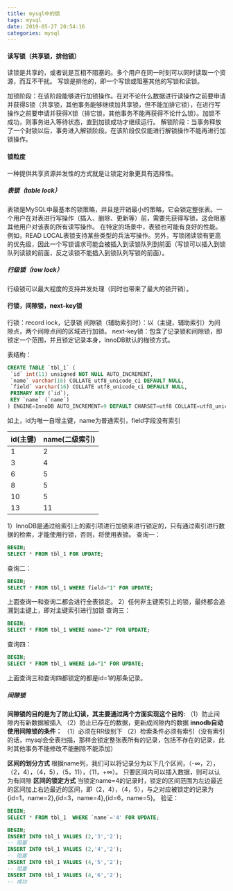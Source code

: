 ```yaml
---
title: mysql中的锁
tags: mysql
date: 2019-05-27 20:54:16
categories: mysql
---
```


#### 读写锁（共享锁，排他锁）
读锁是共享的，或者说是互相不阻塞的。多个用户在同一时刻可以同时读取一个资源，而互不干扰。
写锁是排他的，即一个写锁或阻塞其他的写锁和读锁。
<!-- more -->
加锁阶段：在该阶段能够进行加锁操作。在对不论什么数据进行读操作之前要申请并获得S锁（共享锁，其他事务能够继续加共享锁，但不能加排它锁），在进行写操作之前要申请并获得X锁（排它锁，其他事务不能再获得不论什么锁）。加锁不成功，则事务进入等待状态，直到加锁成功才继续运行。
解锁阶段：当事务释放了一个封锁以后，事务进入解锁阶段。在该阶段仅仅能进行解锁操作不能再进行加锁操作。
#### 锁粒度
一种提供共享资源并发性的方式就是让锁定对象更具有选择性。
##### 表锁（table lock）
表锁是MySQL中最基本的锁策略，并且是开销最小的策略，它会锁定整张表。一个用户在对表进行写操作（插入、删除、更新等）前，需要先获得写锁，这会阻塞其他用户对该表的所有读写操作。
在特定的场景中，表锁也可能有良好的性能。例如，READ LOCAL表锁支持某些类型的兵法写操作。另外，写锁闭读锁有更高的优先级，因此一个写锁请求可能会被插入到读锁队列到前面（写锁可以插入到锁队列读锁的前面，反之读锁不能插入到锁队列写锁的前面）。
##### 行级锁（row lock）
行级锁可以最大程度的支持并发处理（同时也带来了最大的锁开销）。

#### 行锁，间隙锁，next-key锁
 行锁：record lock，记录锁
 间隙锁（辅助索引时）：以（主键，辅助索引）为间隙点，两个间隙点间的区域进行加锁。
 next-key锁：包含了记录锁和间隙锁，即锁定一个范围，并且锁定记录本身，InnoDB默认的枷锁方式。
 
 表结构：
 ``` sql
CREATE TABLE `tbl_1` (
  `id` int(11) unsigned NOT NULL AUTO_INCREMENT,
  `name` varchar(16) COLLATE utf8_unicode_ci DEFAULT NULL,
  `field` varchar(16) COLLATE utf8_unicode_ci DEFAULT NULL,
  PRIMARY KEY (`id`),
  KEY `name` (`name`)
) ENGINE=InnoDB AUTO_INCREMENT=9 DEFAULT CHARSET=utf8 COLLATE=utf8_unicode_ci;
```
如上，id为唯一自增主键，name为普通索引，field字段没有索引

| id(主键) | name(二级索引) |
| --- | --- |
| 1 | 2 |
| 3 | 4 |
| 6| 5 |
| 8| 5 |
| 10|5 |
| 13|11|

 1）InnoDB是通过给索引上的索引项进行加锁来进行锁定的，只有通过索引进行数据的检索，才能使用行锁，否则，将使用表锁。
查询一：
 ``` sql
BEGIN;
SELECT * FROM tbl_1 FOR UPDATE;
```
查询二：
 ``` sql
BEGIN;
SELECT * FROM tbl_1 WHERE field="1" FOR UPDATE;
```
上面查询一和查询二都会进行全表锁定。
2）任何非主键索引上的锁，最终都会追溯到主键上，即对主键索引进行加锁
查询三：
 ``` sql
BEGIN;
SELECT * FROM tbl_1 WHERE name="2" FOR UPDATE;
```
查询四：
 ``` sql
BEGIN;
SELECT * FROM tbl_1 WHERE id="1" FOR UPDATE;
```
上面查询三和查询四都锁定的都是id=1的那条记录。

##### 间隙锁
**间隙锁的目的是为了防止幻读，其主要通过两个方面实现这个目的:**
（1）防止间隙内有新数据被插入
（2）防止已存在的数据，更新成间隙内的数据
**innodb自动使用间隙锁的条件：**
（1）必须在RR级别下
（2）检索条件必须有索引（没有索引的话，mysql会全表扫描，那样会锁定整张表所有的记录，包括不存在的记录，此时其他事务不能修改不能删除不能添加）

**区间的划分方式**
根据name列，我们可以将记录分为以下几个区间，（-∞，2），（2，4），（4，5），（5，11），（11，+∞）。
只要区间内可以插入数据，则可以认为有间隙
**区间的锁定方式**
当锁定name=4的记录时，锁定的区间范围为左边最近的区间加上右边最近的区间，即（2，4），（4，5），与之对应被锁定的记录为{id=1，name=2},{id=3，name=4},{id=6，name=5}。
验证：
``` sql
BEGIN;
SELECT * FROM tbl_1  WHERE `name`='4' FOR UPDATE;
```
``` sql
BEGIN;
INSERT INTO tbl_1 VALUES (2,'3','2');
-- 阻塞
INSERT INTO tbl_1 VALUES (2,'4','2');
-- 阻塞
INSERT INTO tbl_1 VALUES (4,'5','2');
-- 阻塞
INSERT INTO tbl_1 VALUES (4,'6','2');
-- 成功
```